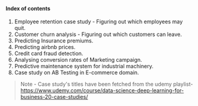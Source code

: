 #### Index of contents
1. Employee retention case study - Figuring out which employees may quit.
2. Customer churn analysis - Figuring out which customers can leave.
3. Predicting Insurance premiums.
4. Predicting airbnb prices.
5. Credit card fraud detection.
6. Analysing conversion rates of Marketing campaign.
7. Predictive maintenance system for industrial machinery.
8. Case study on AB Testing in E-commerce domain.

> Note - Case study's titles have been fetched from the udemy playlist- https://www.udemy.com/course/data-science-deep-learning-for-business-20-case-studies/